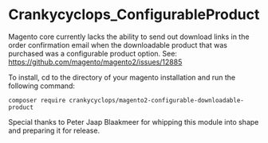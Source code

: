 # Crankycyclops_ConfigurableProduct

Magento core currently lacks the ability to send out download links in the order confirmation email when the downloadable product that was purchased was a configurable product option. See: https://github.com/magento/magento2/issues/12885

To install, cd to the directory of your magento installation and run the following command:
```
composer require crankycyclops/magento2-configurable-downloadable-product
```
Special thanks to Peter Jaap Blaakmeer for whipping this module into shape and preparing it for release.
